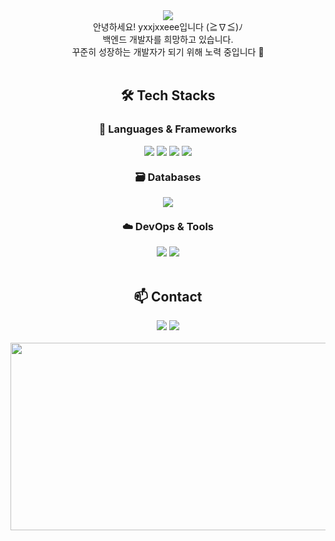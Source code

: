 <div align="center">
  <img src="https://capsule-render.vercel.app/api?type=Wave&color=ebfffc&height=250&section=header&text=yxxjxxeee&fontSize=90">
  <div align="center">
  안녕하세요! yxxjxxeee입니다 (≧∇≦)ﾉ<br>
  백엔드 개발자를 희망하고 있습니다.<br>
  꾸준히 성장하는 개발자가 되기 위해 노력 중입니다 💪
  </div>
</div>

<br>

<h2 align="center">🛠️ Tech Stacks</h2>

<h3 align="center">🚀 Languages & Frameworks</h3>
<div align="center">
  <img src="https://img.shields.io/badge/Java-007396?style=for-the-badge&logo=java&logoColor=white" >
  <img src="https://img.shields.io/badge/Spring_Boot-6DB33F?style=for-the-badge&logo=springboot&logoColor=white">
  <img src="https://img.shields.io/badge/JavaScript-F7DF1E?style=for-the-badge&logo=javascript&logoColor=black">
  <img src="https://img.shields.io/badge/Node.js-339933?style=for-the-badge&logo=node.js&logoColor=white">
</div>

<h3 align="center" style="margin-top: 20px;">🗃️ Databases</h3>
<div align="center">
  <img src="https://img.shields.io/badge/MySQL-4479A1?style=for-the-badge&logo=mysql&logoColor=white">
</div>

<h3 align="center" style="margin-top: 20px;">☁️ DevOps & Tools</h3>
<div align="center">
  <img src="https://img.shields.io/badge/Git-F05032?style=for-the-badge&logo=git&logoColor=white">
  <img src="https://img.shields.io/badge/GitHub-181717?style=for-the-badge&logo=github&logoColor=white">
</div>

<br>

<h2 align="center">📫 Contact</h2>
<div align="center">
    <img src="https://img.shields.io/badge/yje44428.tistory.com-FF5722?style=for-the-badge&logo=tistory&logoColor=ffffff">
    <img src="https://img.shields.io/badge/c0d1ngyje@gmail.com-D14836?style=for-the-badge&logo=gmail&logoColor=white">
</div>

<br>

<div align="center">
  <a href="https://www.gitanimals.org/en_US?utm_medium=image&utm_source=yxxjxxeee&utm_content=farm" target="_blank" style="text-decoration: none; outline: none;">
    <img src="https://render.gitanimals.org/farms/yxxjxxeee" width="600" height="300" />
  </a>
</div>
